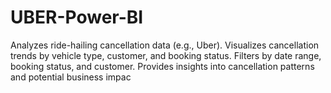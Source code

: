 # UBER-Power-BI
Analyzes ride-hailing cancellation data (e.g., Uber). Visualizes cancellation trends by vehicle type, customer, and booking status. Filters by date range, booking status, and customer.  Provides insights into cancellation patterns and potential business impac
